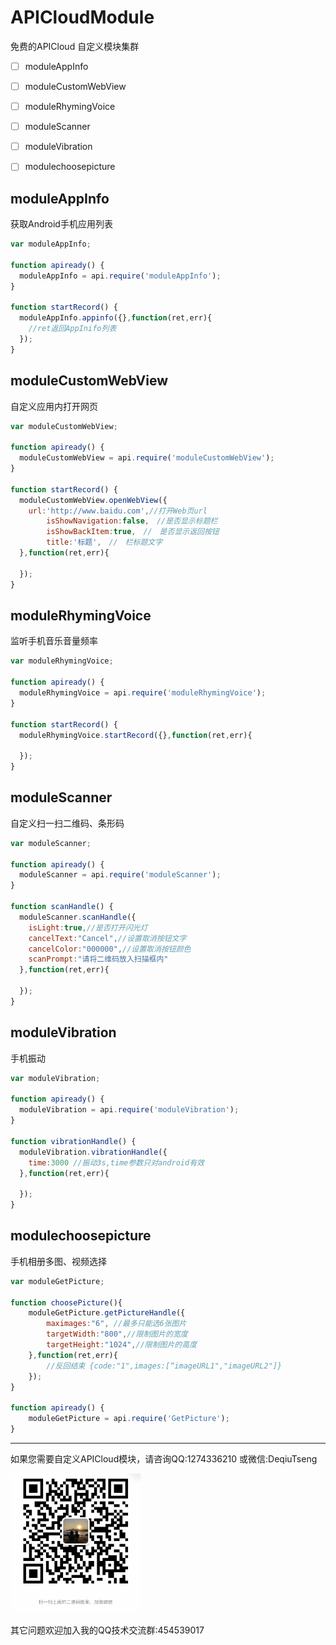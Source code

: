 # APICloudModule

免费的APICloud  自定义模块集群

- [ ] moduleAppInfo
- [ ] moduleCustomWebView
- [ ] moduleRhymingVoice
- [ ] moduleScanner
- [ ] moduleVibration
- [ ] modulechoosepicture



## moduleAppInfo

获取Android手机应用列表

```javascript
var moduleAppInfo;

function apiready() {
  moduleAppInfo = api.require('moduleAppInfo');
}

function startRecord() {
  moduleAppInfo.appinfo({},function(ret,err){
    //ret返回AppInifo列表
  });
}
```



## moduleCustomWebView

自定义应用内打开网页

```javascript
var moduleCustomWebView;

function apiready() {
  moduleCustomWebView = api.require('moduleCustomWebView');
}

function startRecord() {
  moduleCustomWebView.openWebView({
    url:'http://www.baidu.com',//打开Web页url
		isShowNavigation:false,　//是否显示标题栏
		isShowBackItem:true,　//　是否显示返回按钮
		title:'标题',　//　栏标题文字
  },function(ret,err){
    
  });
}
```



## moduleRhymingVoice

监听手机音乐音量频率

```javascript
var moduleRhymingVoice;

function apiready() {
  moduleRhymingVoice = api.require('moduleRhymingVoice');
}

function startRecord() {
  moduleRhymingVoice.startRecord({},function(ret,err){
    
  });
}
```



## moduleScanner

自定义扫一扫二维码、条形码

```javascript
var moduleScanner;

function apiready() {
  moduleScanner = api.require('moduleScanner');
}

function scanHandle() {
  moduleScanner.scanHandle({
    isLight:true,//是否打开闪光灯
    cancelText:"Cancel",//设置取消按钮文字
    cancelColor:"000000",//设置取消按钮颜色
    scanPrompt:"请将二维码放入扫描框内"
  },function(ret,err){
    
  });
}
```





## moduleVibration

手机振动

``` javascript
var moduleVibration;

function apiready() {
  moduleVibration = api.require('moduleVibration');
}

function vibrationHandle() {
  moduleVibration.vibrationHandle({
    time:3000 //振动3s,time参数只对android有效
  },function(ret,err){
    
  });
}
```



## modulechoosepicture

手机相册多图、视频选择

```javascript
var moduleGetPicture;

function choosePicture(){
    moduleGetPicture.getPictureHandle({
        maximages:"6", //最多只能选6张图片
        targetWidth:"800",//限制图片的宽度
        targetHeight:"1024",//限制图片的高度
    },function(ret,err){
    	//反回结束 {code:"1",images:[“imageURL1","imageURL2"]}
    });
}

function apiready() {
    moduleGetPicture = api.require('GetPicture');
}
```



------

如果您需要自定义APICloud模块，请咨询QQ:1274336210  或微信:DeqiuTseng

<img src="IMG_8900.jpg" alt="image" style="zoom:33%;" />

其它问题欢迎加入我的QQ技术交流群:454539017














